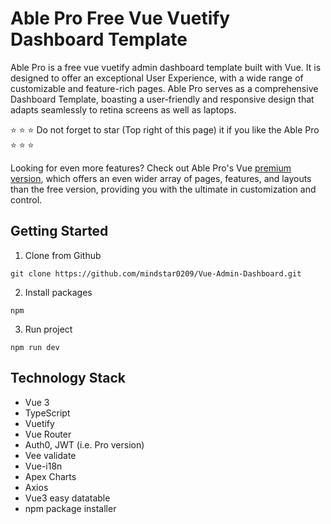 # Able Pro Free Vue Vuetify Dashboard Template

Able Pro is a free vue vuetify admin dashboard template built with Vue. It is designed to offer an exceptional User Experience, with a wide range of customizable and feature-rich pages. Able Pro serves as a comprehensive Dashboard Template, boasting a user-friendly and responsive design that adapts seamlessly to retina screens as well as laptops.

:star: :star: :star: Do not forget to star (Top right of this page) it if you like the Able Pro :star: :star: :star:

Looking for even more features? Check out Able Pro's Vue [premium version](https://1.envato.market/B0JAPW), which offers an even wider array of pages, features, and layouts than the free version, providing you with the ultimate in customization and control.

## Getting Started

1. Clone from Github

```
git clone https://github.com/mindstar0209/Vue-Admin-Dashboard.git
```

2. Install packages

```
npm
```

3. Run project

```
npm run dev
```

## Technology Stack

- Vue 3
- TypeScript
- Vuetify
- Vue Router
- Auth0, JWT (i.e. Pro version)
- Vee validate
- Vue-i18n
- Apex Charts
- Axios
- Vue3 easy datatable
- npm package installer
